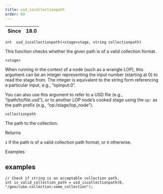 ```yaml
---
title: usd_iscollectionpath
order: 69
---
```

| Since | 18.0 |
| --- | --- |

`int  usd_iscollectionpath(<stage>stage, string collectionpath)`

This function checks whether the given path is of a valid collection format.

`<stage>`

When running in the context of a node (such as a wrangle LOP), this argument can be an integer representing the input number (starting at 0) to read the stage from. The integer is equivalent to the string form referencing a particular input, e.g., “opinput:0”.

You can also use this argument to refer to a USD file (e.g., “/path/to/file.usd”), or to another LOP node’s cooked stage using the `op:` as the path prefix (e.g., “op:/stage/lop_node”).

`collectionpath`

The path to the collection.

Returns

`1` if the path is of a valid collection path format, or `0` otherwise.

Examples

## examples

```vex
// Check if string is an acceptable collection path.
int is_valid_collection_path = usd_iscollectionpath(0, "/geo/cube.collection:some_collection");

```
